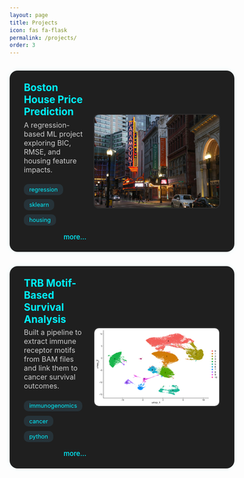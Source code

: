 ```yaml
---
layout: page
title: Projects
icon: fas fa-flask
permalink: /projects/
order: 3
---
```


<style>
.project-entry {
  display: flex;
  align-items: center;
  justify-content: space-between;
  background: #1f1f1f;
  margin: 2rem 0;
  padding: 1.5rem 2rem;
  border-radius: 18px;
  box-shadow: 0 0 12px rgba(0, 255, 255, 0.08);
  transition: transform 0.3s ease;
}

.project-entry:hover {
  transform: scale(1.01);
  box-shadow: 0 0 20px rgba(0, 255, 255, 0.3);
}

.project-info {
  flex: 1;
  padding-right: 1rem;
  display: flex;
  flex-direction: column;
  justify-content: center;
}

.project-title {
  font-size: 1.4rem;
  font-weight: 700;
  color: #00f2ff;
  margin-bottom: 0.4rem;
}

.project-desc {
  color: #ccc;
  margin-bottom: 0.8rem;
  font-size: 1rem;
}

.project-tags {
  margin: 0.6rem 0 1rem 0;
  display: flex;
  flex-wrap: wrap;
  gap: 0.6rem;
}

.project-tags span {
  background: #263238;
  color: #00f2ff;
  padding: 0.3rem 0.75rem;
  font-size: 0.8rem;
  border-radius: 10px;
}

.project-links-container {
  display: flex;
  justify-content: space-between;
  align-items: center;
}

.project-links {
  display: flex;
  align-items: center;
  gap: 1.2rem;
  font-size: 1.6rem;
}

.project-links a {
  color: #56cc9d;
  transition: 0.2s ease;
}

.project-links a:hover {
  color: #00f2ff;
  transform: scale(1.2);
}

.read-more {
  font-size: 0.95rem;
  color: #00f2ff;
  text-decoration: none;
  font-weight: 500;
  transition: all 0.2s ease;
  margin-left: auto;
}

.read-more:hover {
  text-decoration: underline;
  transform: scale(1.05);
}

.project-thumb {
  width: 280px;
  height: auto;
  border-radius: 12px;
  object-fit: cover;
  border: 2px solid #2c2c2c;
}
</style>

<!-- Project 1 -->
<div class="project-entry">
  <div class="project-info">
    <div class="project-title">Boston House Price Prediction</div>
    <div class="project-desc">A regression-based ML project exploring BIC, RMSE, and housing feature impacts.</div>
    <div class="project-tags">
      <span>regression</span><span>sklearn</span><span>housing</span>
    </div>
    <div class="project-links-container">
      <div class="project-links">
        <a href="https://github.com/your-username/boston-house" title="GitHub (coming soon)" target="_blank"><i class="fab fa-github"></i></a>
        <a href="/learning-bioinformatics/projects/boston-house/" title="Go to blog description"><i class="fas fa-blog"></i></a>
      </div>
      <a class="read-more" href="/learning-bioinformatics/projects/boston-house/">more…</a>
    </div>
  </div>
  <img class="project-thumb" src="/assets/img/project-thumbs/boston.png" alt="Boston Housing">
</div>

<!-- Project 2 -->
<div class="project-entry">
  <div class="project-info">
    <div class="project-title">TRB Motif-Based Survival Analysis</div>
    <div class="project-desc">Built a pipeline to extract immune receptor motifs from BAM files and link them to cancer survival outcomes.</div>
    <div class="project-tags">
      <span>immunogenomics</span><span>cancer</span><span>python</span>
    </div>
    <div class="project-links-container">
      <div class="project-links">
        <a href="https://github.com/your-username/trb-survival" title="GitHub (coming soon)" target="_blank"><i class="fab fa-github"></i></a>
        <a href="/learning-bioinformatics/projects/trb-survival/" title="Go to blog description"><i class="fas fa-blog"></i></a>
      </div>
      <a class="read-more" href="/learning-bioinformatics/projects/trb-survival/">more…</a>
    </div>
  </div>
  <img class="project-thumb" src="/assets/img/project-thumbs/unannotated_clusters.png" alt="TRB Motif Analysis">
</div>
